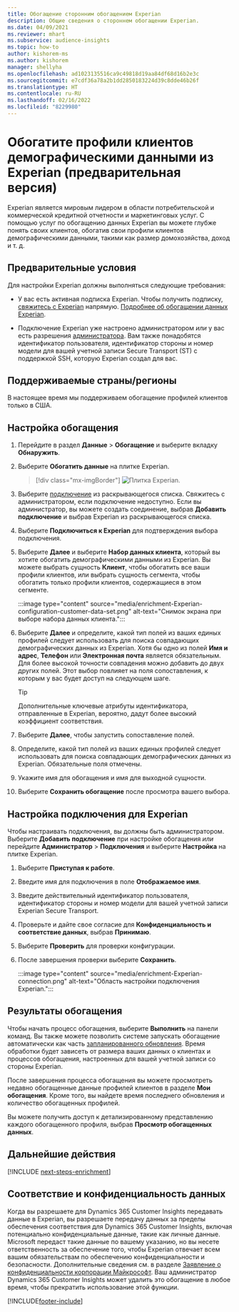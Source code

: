 ```yaml
---
title: Обогащение сторонним обогащением Experian
description: Общие сведения о стороннем обогащении Experian.
ms.date: 04/09/2021
ms.reviewer: mhart
ms.subservice: audience-insights
ms.topic: how-to
author: kishorem-ms
ms.author: kishorem
manager: shellyha
ms.openlocfilehash: ad1023135516ca9c49818d19aa84df68d16b2e3c
ms.sourcegitcommit: e7cdf36a78a2b1dd2850183224d39c8dde46b26f
ms.translationtype: HT
ms.contentlocale: ru-RU
ms.lasthandoff: 02/16/2022
ms.locfileid: "8229980"
---
```

# <a name="enrich-customer-profiles-with-demographics-from-experian-preview"></a>Обогатите профили клиентов демографическими данными из Experian (предварительная версия)

Experian является мировым лидером в области потребительской и коммерческой кредитной отчетности и маркетинговых услуг. С помощью услуг по обогащению данных Experian вы можете глубже понять своих клиентов, обогатив свои профили клиентов демографическими данными, такими как размер домохозяйства, доход и т. д.

## <a name="prerequisites"></a>Предварительные условия

Для настройки Experian должны выполняться следующие требования:

- У вас есть активная подписка Experian. Чтобы получить подписку, [свяжитесь с Experian](https://www.experian.com/marketing-services/contact) напрямую. [Подробнее об обогащении данных Experian](https://www.experian.com/marketing-services/microsoft?cmpid=ems_web_mci_cdppage).

- Подключение Experian уже настроено администратором *или* у вас есть разрешения [администратора](permissions.md#administrator). Вам также понадобятся идентификатор пользователя, идентификатор стороны и номер модели для вашей учетной записи Secure Transport (ST) с поддержкой SSH, которую Experian создал для вас.

## <a name="supported-countriesregions"></a>Поддерживаемые страны/регионы

В настоящее время мы поддерживаем обогащение профилей клиентов только в США.

## <a name="configure-the-enrichment"></a>Настройка обогащения

1. Перейдите в раздел **Данные** > **Обогащение** и выберите вкладку **Обнаружить**.

1. Выберите **Обогатить данные** на плитке Experian.

   > [!div class="mx-imgBorder"]
   > ![Плитка Experian.](media/experian-tile.png "Experian tile")
   > 

1. Выберите [подключение](connections.md) из раскрывающегося списка. Свяжитесь с администратором, если подключение недоступно. Если вы администратор, вы можете создать соединение, выбрав **Добавить подключение** и выбрав Experian из раскрывающегося списка. 

1. Выберите **Подключиться к Experian** для подтверждения выбора подключения.

1.  Выберите **Далее** и выберите **Набор данных клиента**, который вы хотите обогатить демографическими данными из Experian. Вы можете выбрать сущность **Клиент**, чтобы обогатить все ваши профили клиентов, или выбрать сущность сегмента, чтобы обогатить только профили клиентов, содержащиеся в этом сегменте.

    :::image type="content" source="media/enrichment-Experian-configuration-customer-data-set.png" alt-text="Снимок экрана при выборе набора данных клиента.":::

1. Выберите **Далее** и определите, какой тип полей из ваших единых профилей следует использовать для поиска совпадающих демографических данных из Experian. Хотя бы одно из полей **Имя и адрес**, **Телефон** или **Электронная почта** является обязательным. Для более высокой точности совпадения можно добавить до двух других полей. Этот выбор повлияет на поля сопоставления, к которым у вас будет доступ на следующем шаге.

    > [!TIP]
    > Дополнительные ключевые атрибуты идентификатора, отправленные в Experian, вероятно, дадут более высокий коэффициент соответствия.

1. Выберите **Далее**, чтобы запустить сопоставление полей.

1. Определите, какой тип полей из ваших единых профилей следует использовать для поиска совпадающих демографических данных из Experian. Обязательные поля отмечены.

1. Укажите имя для обогащения и имя для выходной сущности.

1. Выберите **Сохранить обогащение** после просмотра вашего выбора.

## <a name="configure-the-connection-for-experian"></a>Настройка подключения для Experian 

Чтобы настраивать подключения, вы должны быть администратором. Выберите **Добавить подключение** при настройке обогащения *или* перейдите **Администратор** > **Подключения** и выберите **Настройка** на плитке Experian.

1. Выберите **Приступая к работе**.

1. Введите имя для подключения в поле **Отображаемое имя**.

1. Введите действительный идентификатор пользователя, идентификатор стороны и номер модели для вашей учетной записи Experian Secure Transport.

1. Проверьте и дайте свое согласие для **Конфиденциальность и соответствие данных**, выбрав **Принимаю**.

1. Выберите **Проверить** для проверки конфигурации.

1. После завершения проверки выберите **Сохранить**.
   
   :::image type="content" source="media/enrichment-Experian-connection.png" alt-text="Область настройки подключения Experian.":::

## <a name="enrichment-results"></a>Результаты обогащения

Чтобы начать процесс обогащения, выберите **Выполнить** на панели команд. Вы также можете позволить системе запускать обогащение автоматически как часть [запланированного обновления](system.md#schedule-tab). Время обработки будет зависеть от размера ваших данных о клиентах и процессов обогащения, настроенных для вашей учетной записи со стороны Experian.

После завершения процесса обогащения вы можете просмотреть недавно обогащенные данные профилей клиентов в разделе **Мои обогащения**. Кроме того, вы найдете время последнего обновления и количество обогащенных профилей.

Вы можете получить доступ к детализированному представлению каждого обогащенного профиля, выбрав **Просмотр обогащенных данных**.

## <a name="next-steps"></a>Дальнейшие действия

[!INCLUDE [next-steps-enrichment](../includes/next-steps-enrichment.md)]

## <a name="data-privacy-and-compliance"></a>Соответствие и конфиденциальность данных

Когда вы разрешаете для Dynamics 365 Customer Insights передавать данные в Experian, вы разрешаете передачу данных за пределы обеспечения соответствия для Dynamics 365 Customer Insights, включая потенциально конфиденциальные данные, такие как личные данные. Microsoft передаст такие данные по вашему указанию, но вы несете ответственность за обеспечение того, чтобы Experian отвечает всем вашим обязательствам по обеспечению конфиденциальности и безопасности. Дополнительные сведения см. в разделе [Заявление о конфиденциальности корпорации Майкрософт](https://go.microsoft.com/fwlink/?linkid=396732).
Ваш администратор Dynamics 365 Customer Insights может удалить это обогащение в любое время, чтобы прекратить использование этой функции.


[!INCLUDE[footer-include](../includes/footer-banner.md)]
